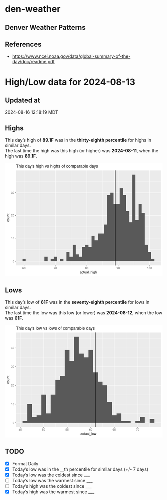 

# den-weather

## Denver Weather Patterns

## References

- <https://www.ncei.noaa.gov/data/global-summary-of-the-day/doc/readme.pdf>

# High/Low data for 2024-08-13

## Updated at

2024-08-16 12:18:19 MDT

## Highs

This day’s high of **89.1F** was in the **thirty-eighth percentile** for
highs in similar days.  
The last time the high was this high (or higher) was **2024-08-11**,
when the high was **89.1F**.

![](readme_files/figure-commonmark/unnamed-chunk-4-1.png)

## Lows

This day’s low of **61F** was in the **seventy-eighth percentile** for
lows in similar days.  
The last time the low was this low (or lower) was **2024-08-12**, when
the low was **61F**.

![](readme_files/figure-commonmark/unnamed-chunk-6-1.png)

## TODO

- [x] Format Daily
- [x] Today’s low was in the \_\_th percentile for similar days (+/- 7
  days)
- [x] Today’s low was the coldest since \_\_\_
- [ ] Today’s low was the warmest since \_\_\_
- [ ] Today’s high was the coldest since \_\_\_
- [x] Today’s high was the warmest since \_\_\_
